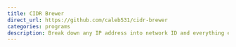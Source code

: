 ```yaml
---
title: CIDR Brewer
direct_url: https://github.com/caleb531/cidr-brewer
categories: programs
description: Break down any IP address into network ID and everything else
---
```


